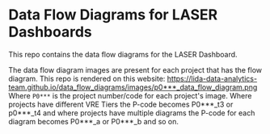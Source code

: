 # Data Flow Diagrams for LASER Dashboards

This repo contains the data flow diagrams for the LASER Dashboard.

The data flow diagram images are present for each project that has the flow diagram. This repo is rendered on this website: https://lida-data-analytics-team.github.io/data_flow_diagrams/images/p0***_data_flow_diagram.png
Where `P0***` is the project number/code for each project's image. Where projects have different VRE Tiers the P-code becomes P0***_t3 or p0***_t4 and where projects have multiple diagrams the P-code for each diagram becomes P0***_a or P0***_b and so on.
